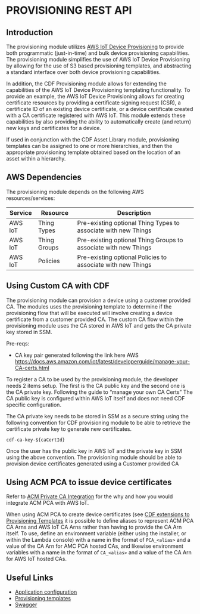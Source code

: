 # PROVISIONING REST API

## Introduction

The provisioning module utilizes [AWS IoT Device Provisioning](https://docs.aws.amazon.com/iot/latest/developerguide/iot-provision.html) to provide both programmatic (just-in-time) and bulk device provisioning capabilities.  The provisioning module simplifies the use of AWS IoT Device Provisioning by allowing for the use of S3 based provisioning templates, and abstracting a standard interface over both device provisioning capabilities.

In addition, the CDF Provisioning module allows for extending the capabilities of the AWS IoT Device Provisioning templating functionality.  To provide an example, the AWS IoT Device Provisioning allows for creating certificate resources by providing a certificate signing request (CSR), a certificate ID of an existing device certificate, or a device certificate created with a CA certificate registered with AWS IoT.  This module extends these capabilities by also providing the ability to automatically create (and return) new keys and certificates for a device.

If used in conjunction with the CDF Asset Library module, provisioning templates can be assigned to one or more hierarchies, and then the appropriate provisioning template obtained based on the location of an asset within a hierarchy.

## AWS Dependencies

The provisioning module depends on the following AWS resources/services:

Service | Resource | Description
--------|----------|-------------
AWS IoT | Thing Types | Pre-existing optional Thing Types to associate with new Things
AWS IoT | Thing Groups | Pre-existing optional Thing Groups to associate with new Things
AWS IoT | Policies | Pre-existing optional Policies to associate with new Things

## Using Custom CA with CDF

The provisioning module can provision a device using a customer provided CA. The modules uses the provisioning template to determine if the provisioning flow that will be executed will involve creating a device certificate from a customer provided CA. The custom CA flow within the provisioning module uses the CA stored in AWS IoT and gets the CA private key stored in SSM. 

Pre-reqs:
- CA key pair generated following the link here AWS https://docs.aws.amazon.com/iot/latest/developerguide/manage-your-CA-certs.html

To register a CA to be used by the provisioning module, the developer needs 2 items setup. The first is the CA public key and the second one is the CA private key. Following the guide to “manage your own CA Certs” The CA public key is configured within AWS IoT itself and does not need CDF specific configuration. 

The CA private key needs to be stored in SSM as a secure string using the following convention for CDF provisioning module to be able to retrieve the certificate private key to generate new certificates. 

`cdf-ca-key-${caCertId}`

Once the user has the public key in AWS IoT and the private key in SSM using the above convention. The provisioning module should be able to provision device certificates generated using a Customer provided CA

## Using ACM PCA to issue device certificates

Refer to [ACM Private CA Integration](./docs/acmpca-integration.md) for the why and how you would integrate ACM PCA with AWS IoT.

When using ACM PCA to create device certificates (see [CDF extensions to Provisioning Templates](docs/provisioning-templates.md) it is possible to define aliases to represent ACM PCA CA Arns and AWS IoT CA Arns rather than having to provide the CA Arn itself. To use, define an environment variable (either using the installer, or within the Lambda console) with a name in the format of `PCA_<alias>` and a value of the CA Arn for AMC PCA hosted CAs, and likewise environment variables with a name in the format of `CA_<alias>` and a value of the CA Arn for AWS IoT hosted CAs.

## Useful Links

- [Application configuration](docs/configuration.md)
- [Provisioning templates](docs/provisioning-templates.md)
- [Swagger](docs/swagger.yml)